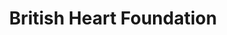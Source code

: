 ---
title: "British Heart Foundation"
url: /llandudno/british-heart-foundation/
shop: Gebrauchtwaren
---